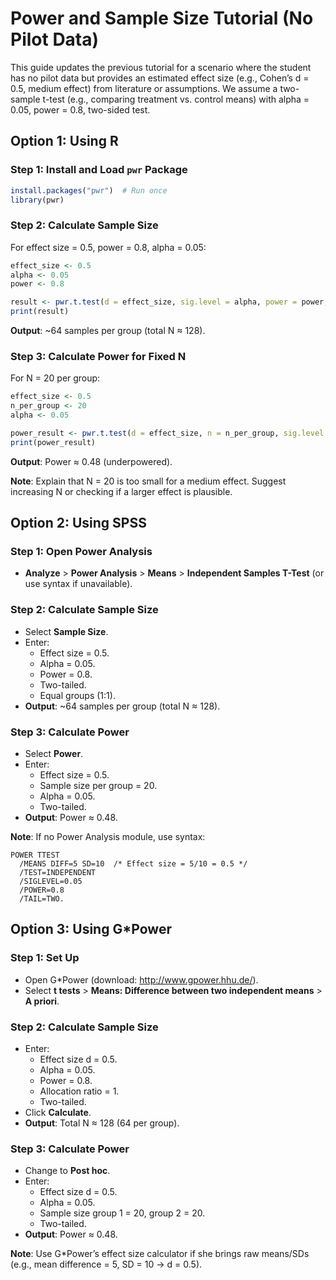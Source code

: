 
# Power and Sample Size Tutorial (No Pilot Data)

This guide updates the previous tutorial for a scenario where the student has no pilot data but provides an estimated effect size (e.g., Cohen’s d = 0.5, medium effect) from literature or assumptions. We assume a two-sample t-test (e.g., comparing treatment vs. control means) with alpha = 0.05, power = 0.8, two-sided test.

## Option 1: Using R
### Step 1: Install and Load `pwr` Package
```R
install.packages("pwr")  # Run once
library(pwr)
```

### Step 2: Calculate Sample Size
For effect size = 0.5, power = 0.8, alpha = 0.05:
```R
effect_size <- 0.5
alpha <- 0.05
power <- 0.8

result <- pwr.t.test(d = effect_size, sig.level = alpha, power = power, type = "two.sample", alternative = "two.sided")
print(result)
```
**Output**: ~64 samples per group (total N ≈ 128).

### Step 3: Calculate Power for Fixed N
For N = 20 per group:
```R
effect_size <- 0.5
n_per_group <- 20
alpha <- 0.05

power_result <- pwr.t.test(d = effect_size, n = n_per_group, sig.level = alpha, type = "two.sample", alternative = "two.sided")
print(power_result)
```
**Output**: Power ≈ 0.48 (underpowered).

**Note**: Explain that N = 20 is too small for a medium effect. Suggest increasing N or checking if a larger effect is plausible.

## Option 2: Using SPSS
### Step 1: Open Power Analysis
- **Analyze** > **Power Analysis** > **Means** > **Independent Samples T-Test** (or use syntax if unavailable).

### Step 2: Calculate Sample Size
- Select **Sample Size**.
- Enter:
  - Effect size = 0.5.
  - Alpha = 0.05.
  - Power = 0.8.
  - Two-tailed.
  - Equal groups (1:1).
- **Output**: ~64 samples per group (total N ≈ 128).

### Step 3: Calculate Power
- Select **Power**.
- Enter:
  - Effect size = 0.5.
  - Sample size per group = 20.
  - Alpha = 0.05.
  - Two-tailed.
- **Output**: Power ≈ 0.48.

**Note**: If no Power Analysis module, use syntax:
```spss
POWER TTEST
  /MEANS DIFF=5 SD=10  /* Effect size = 5/10 = 0.5 */
  /TEST=INDEPENDENT
  /SIGLEVEL=0.05
  /POWER=0.8
  /TAIL=TWO.
```

## Option 3: Using G*Power
### Step 1: Set Up
- Open G*Power (download: http://www.gpower.hhu.de/).
- Select **t tests** > **Means: Difference between two independent means** > **A priori**.

### Step 2: Calculate Sample Size
- Enter:
  - Effect size d = 0.5.
  - Alpha = 0.05.
  - Power = 0.8.
  - Allocation ratio = 1.
  - Two-tailed.
- Click **Calculate**.
- **Output**: Total N ≈ 128 (64 per group).

### Step 3: Calculate Power
- Change to **Post hoc**.
- Enter:
  - Effect size d = 0.5.
  - Alpha = 0.05.
  - Sample size group 1 = 20, group 2 = 20.
  - Two-tailed.
- **Output**: Power ≈ 0.48.

**Note**: Use G*Power’s effect size calculator if she brings raw means/SDs (e.g., mean difference = 5, SD = 10 → d = 0.5).


